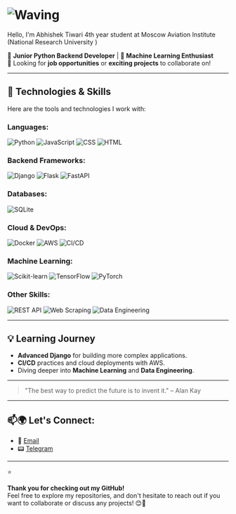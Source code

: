 # ![Waving](https://media0.giphy.com/media/v1.Y2lkPTc5MGI3NjExaHcyMGMxandmOTBoeTZkcDR3YmlwZ3NlbjB2NDhqdDd5bHJkdzdnMyZlcD12MV9pbnRlcm5hbF9naWZfYnlfaWQmY3Q9Zw/VbnUQpnihPSIgIXuZv/giphy.gif)
Hello, I'm Abhishek Tiwari 4th year student at Moscow Aviation Institute (National Research University )

🚀 **Junior Python Backend Developer** | 🤖 **Machine Learning Enthusiast**  
💼 Looking for **job opportunities** or **exciting projects** to collaborate on!

---



## 🔧 Technologies & Skills

Here are the tools and technologies I work with:

### **Languages:**
![Python](https://img.shields.io/badge/Python-3776AB?style=for-the-badge&logo=python&logoColor=white)
![JavaScript](https://img.shields.io/badge/JavaScript-F7DF1E?style=for-the-badge&logo=javascript&logoColor=black)
![CSS](https://img.shields.io/badge/CSS-2965F1?style=for-the-badge&logo=css3&logoColor=white)
![HTML](https://img.shields.io/badge/HTML-E34F26?style=for-the-badge&logo=html5&logoColor=white)


### **Backend Frameworks:**
![Django](https://img.shields.io/badge/Django-092E20?style=for-the-badge&logo=django&logoColor=white)
![Flask](https://img.shields.io/badge/Flask-000000?style=for-the-badge&logo=flask&logoColor=white)
![FastAPI](https://img.shields.io/badge/FastAPI-009688?style=for-the-badge&logo=fastapi&logoColor=white)

### **Databases:**
![SQLite](https://img.shields.io/badge/SQLite-003B57?style=for-the-badge&logo=sqlite&logoColor=white)

### **Cloud & DevOps:**
![Docker](https://img.shields.io/badge/Docker-2496ED?style=for-the-badge&logo=docker&logoColor=white)
![AWS](https://img.shields.io/badge/AWS-232F3E?style=for-the-badge&logo=amazonaws&logoColor=white)
![CI/CD](https://img.shields.io/badge/CI/CD-0D4B6B?style=for-the-badge&logo=circleci&logoColor=white)

### **Machine Learning:**
![Scikit-learn](https://img.shields.io/badge/Scikit--learn-F7931E?style=for-the-badge&logo=scikit-learn&logoColor=white)
![TensorFlow](https://img.shields.io/badge/TensorFlow-FF6F00?style=for-the-badge&logo=tensorflow&logoColor=white)
![PyTorch](https://img.shields.io/badge/PyTorch-EE4C2C?style=for-the-badge&logo=pytorch&logoColor=white)

### **Other Skills:**
![REST API](https://img.shields.io/badge/REST%20API-25D366?style=for-the-badge&logo=rest&logoColor=white)
![Web Scraping](https://img.shields.io/badge/Web%20Scraping-005C6D?style=for-the-badge&logo=python&logoColor=white)
![Data Engineering](https://img.shields.io/badge/Data%20Engineering-0C6F59?style=for-the-badge&logo=apache&logoColor=white)

---

## 💡 Learning Journey

- **Advanced Django** for building more complex applications.
- **CI/CD** practices and cloud deployments with AWS.
- Diving deeper into **Machine Learning** and **Data Engineering**.


---

> "The best way to predict the future is to invent it." – Alan Kay



---

## 📫🌍 Let's Connect:
- 📧 [Email](mailto:revilabhi@gmail.com)  
- 📟 [Telegram](https://t.me/oohyess99)  


---

⭐ 

**Thank you for checking out my GitHub!**  
Feel free to explore my repositories, and don't hesitate to reach out if you want to collaborate or discuss any projects! 😊🚀

<!---
xlearn08/xlearn08 is a ✨ special ✨ repository because its `README.md` (this file) appears on your GitHub profile.
You can click the Preview link to take a look at your changes.
--->
